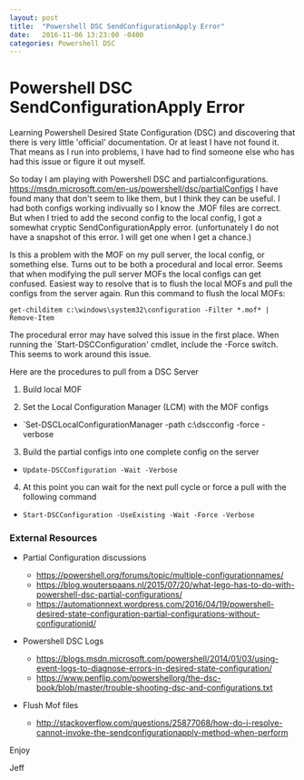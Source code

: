 ```yaml
---
layout: post
title:  "Powershell DSC SendConfigurationApply Error"
date:   2016-11-06 13:23:00 -0400
categories: Powershell DSC
---
```

# Powershell DSC SendConfigurationApply Error # 

Learning Powershell Desired State Configuration (DSC) and discovering that there is very little 'official' documentation.  Or at least I have not found it.  That means as I run into problems, I have had to find someone else who has had this issue or figure it out myself.

So today I am playing with Powershell DSC and partialconfigurations. https://msdn.microsoft.com/en-us/powershell/dsc/partialConfigs  I have found many that don't seem to like them, but I think they can be useful.  I had both configs working indivually so I know the .MOF files are correct.  But when I tried to add the second config to the local config, I got a somewhat cryptic SendConfigurationApply error.  (unfortunately I do not have a snapshot of this error.  I will get one when I get a chance.)

Is this a problem with the MOF on my pull server, the local config, or something else.  Turns out to be both a procedural and local error.  Seems that when modifying the pull server MOFs the local configs can get confused.  Easiest way to resolve that is to flush the local MOFs and pull the configs from the server again.  Run this command to flush the local MOFs:

`get-childitem c:\windows\system32\configuration -Filter *.mof* | Remove-Item`

The procedural error may have solved this issue in the first place.  When running the `Start-DSCConfiguration' cmdlet, include the -Force switch.  This seems to work around this issue.

Here are the procedures to pull from a DSC Server

1. Build local MOF   

2. Set the Local Configuration Manager (LCM) with the MOF configs   
*  `Set-DSCLocalConfigurationManager -path c:\dscconfig -force -verbose   

3. Build the partial configs into one complete config on the server   
*  `Update-DSCConfiguration -Wait -Verbose`   

4. At this point you can wait for the next pull cycle or force a pull with the following command    
*  `Start-DSCConfiguration -UseExisting -Wait -Force -Verbose`

### External Resources ###
- Partial Configuration discussions
  * <https://powershell.org/forums/topic/multiple-configurationnames/>
  * <https://blog.wouterspaans.nl/2015/07/20/what-lego-has-to-do-with-powershell-dsc-partial-configurations/>
  * <https://automationnext.wordpress.com/2016/04/19/powershell-desired-state-configuration-partial-configurations-without-configurationid/>

- Powershell DSC Logs
  * <https://blogs.msdn.microsoft.com/powershell/2014/01/03/using-event-logs-to-diagnose-errors-in-desired-state-configuration/>
  * <https://www.penflip.com/powershellorg/the-dsc-book/blob/master/trouble-shooting-dsc-and-configurations.txt>

- Flush Mof files
  * <http://stackoverflow.com/questions/25877068/how-do-i-resolve-cannot-invoke-the-sendconfigurationapply-method-when-perform>


Enjoy

Jeff


